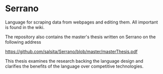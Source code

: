 Serrano
=======
Language for scraping data from webpages and editing them.
All important is found in the wiki.


The repository also contains the master's thesis written on Serrano on the following address

https://github.com/salsita/Serrano/blob/master/masterThesis.pdf 

This thesis examines the research backing the language design and clarifies the benefits of the language over competitive technologies.
